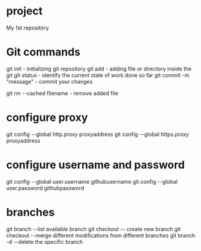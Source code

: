 # project
My 1st repository


Git commands
============

git init - initializing git repository
git add - adding file or directory inside the git 
git status - identify the current state of work done so far
git commit -m "message" - commit your changes 

git rm --cached filename - remove added file


configure proxy
===============
git config --global http.proxy proxyaddress
git config --global https.proxy proxyaddress

configure username and password
===============================

git config --global user.username githubusername
git config --global user.password githubpassword


branches
=======

git branch --list available branch
git checkout <branch name> -- create new branch
git checkout <branch name> --merge different modifications from different branches
git branch -d <branch name> --delete the specific branch
